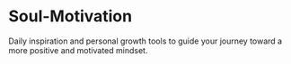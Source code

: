 # Soul-Motivation
Daily inspiration and personal growth tools to guide your journey toward a more positive and motivated mindset.
